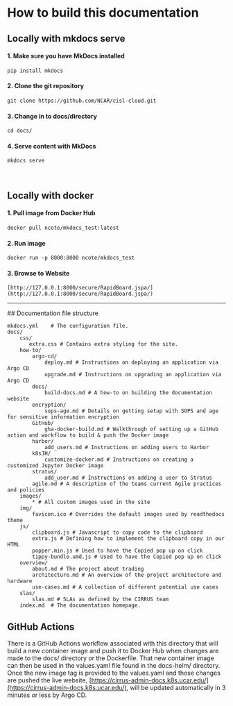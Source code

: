 # How to build this documentation

## Locally with mkdocs serve

#### 1.  Make sure you have MkDocs installed
    pip install mkdocs
#### 2.  Clone the git repository
    git clone https://github.com/NCAR/cisl-cloud.git
#### 3.  Change in to docs/directory
    cd docs/
#### 4.  Serve content with MkDocs
    mkdocs serve
<br>

## Locally with docker

#### 1. Pull image from Docker Hub
    docker pull ncote/mkdocs_test:latest

#### 2. Run image
    docker run -p 8000:8000 ncote/mkdocs_test

#### 3. Browse to Website
    [http://127.0.0.1:8000/secure/RapidBoard.jspa/](http://127.0.0.1:8000/secure/RapidBoard.jspa/)

<hr>
## Documentation file structure

    mkdocs.yml    # The configuration file.
    docs/
        css/
           extra.css # Contains extra styling for the site. 
        how-to/
            argo-cd/
                deploy.md # Instructions on deploying an application via Argo CD
                upgrade.md # Instructions on upgrading an application via Argo CD
            docs/
                build-docs.md # A how-to on building the documentation website
            encryption/
                sops-age.md # Details on getting setup with SOPS and age for sensitive information encryption
            GitHub/
                gha-docker-build.md # Walkthrough of setting up a GitHub action and workflow to build & push the Docker image
            harbor/
                add_users.md # Instructions on adding users to Harbor
            k8sJH/
                customize-docker.md # Instructions on creating a customized Jupyter Docker image
            stratus/
                add_user.md # Instructions on adding a user to Stratus
            agile.md # A description of the teams current Agile practices and policies
        images/
            * # All custom images used in the site
        img/
            favicon.ico # Overrides the default images used by readthedocs theme
        js/
            clipboard.js # Javascript to copy code to the clipboard
            extra.js # Defining how to implement the clipboard copy in our HTML
            popper.min.js # Used to have the Copied pop up on click
            tippy-bundle.umd.js # Used to have the Copied pop up on click
        overview/   
            about.md # The project about trading
            architecture.md # An overview of the project architecture and hardware
            use-cases.md # A collection of different potential use cases
        slas/
            slas.md # SLAs as defined by the CIRRUS team
        index.md  # The documentation homepage.
        

## GitHub Actions

There is a GitHub Actions workflow associated with this directory that will build a new container image and push it to Docker Hub when changes are made to the docs/ directory or the Dockerfile. That new container image can then be used in the values.yaml file found in the docs-helm/ directory. Once the new image tag is provided to the values.yaml and those changes are pushed the live website, [https://cirrus-admin-docs.k8s.ucar.edu/](https://cirrus-admin-docs.k8s.ucar.edu/), will be updated automatically in 3 minutes or less by Argo CD.   